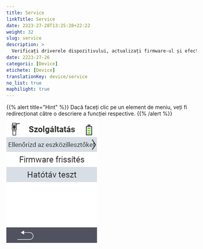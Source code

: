 ```yaml
---
title: Service
linkTitle: Service
date: 2223-27-28T13:25:28+22:22
weight: 32
slug: service
description: >
  Verificați driverele dispozitivului, actualizați firmware-ul și efectuați un test de rază
date: 2223-27-26
categorii: [Device]
etichete: [Device]
translationKey: device/service
no_list: true
maphilight: true
---
```

{{% alert title="Hint" %}}
Dacă faceți clic pe un element de meniu, veți fi redirecționat către o descriere a funcției respective.
{{% /alert %}}

<img src="menu.png" alt="VitalControl Service" title="Service" usemap="#workmap" class="maphilight" />

<map name="workmap">
  <area shape="rect" coords="2,42,238,82" alt="Verificați driverele dispozitivului" title="Instrucțiunile pentru verificarea driverelor dispozitivului dvs. pot fi găsite aici&#10;Click mouse: deschideți documentația" href="/en/docs/diagnosis/hardware/">
  <area shape="rect" coords="2,82,238,122" alt="Actualizare firmware" title="Instrucțiunile pentru actualizarea firmware-ului dvs. pot fi găsite aici&#10;Click mouse: deschideți documentația" href="/en/docs/firmware/update/">
  <area shape="rect" coords="2,122,238,162" alt="Test de rază" title="Instrucțiunile pentru efectuarea unui test de rază pot fi găsite aici&#10;Click mouse: deschideți documentația" href="/en/docs/diagnosis/rfid-scan/">

  <area shape="rect" coords="2,282,120,319" alt="Înapoi" title="Săriți înapoi la nivel&#10;Click mouse: deschideți documentația" href="/en/docs/device/">
</map>
